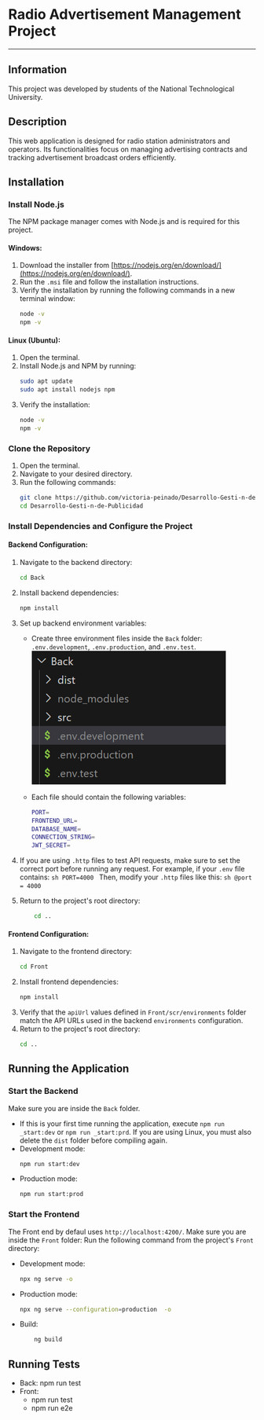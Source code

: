 # **Radio Advertisement Management Project**

***

## **Information**
This project was developed by students of the National Technological University.

## **Description**
This web application is designed for radio station administrators and operators. Its functionalities focus on managing advertising contracts and tracking advertisement broadcast orders efficiently.

## **Installation**

### **Install Node.js**
The NPM package manager comes with Node.js and is required for this project.

#### **Windows:**
1. Download the installer from [https://nodejs.org/en/download/](https://nodejs.org/en/download/).
2. Run the `.msi` file and follow the installation instructions.
3. Verify the installation by running the following commands in a new terminal window:
    ```sh
    node -v
    npm -v
    ```

#### **Linux (Ubuntu):**
1. Open the terminal.
2. Install Node.js and NPM by running:
    ```sh
    sudo apt update
    sudo apt install nodejs npm
    ```
3. Verify the installation:
    ```sh
    node -v
    npm -v
    ```

### **Clone the Repository**
1. Open the terminal.
2. Navigate to your desired directory.
3. Run the following commands:
    ```sh
    git clone https://github.com/victoria-peinado/Desarrollo-Gesti-n-de-Publicidad
    cd Desarrollo-Gesti-n-de-Publicidad
    ```

### **Install Dependencies and Configure the Project**

#### **Backend Configuration:**
1. Navigate to the backend directory:
    ```sh
    cd Back
    ```
2. Install backend dependencies:
    ```sh
    npm install
    ```
3. Set up backend environment variables:
   - Create three environment files inside the `Back` folder: `.env.development`, `.env.production`, and `.env.test`.
   ![IMAGEN](Documentacion/env.png)

   - Each file should contain the following variables:
     ```sh
     PORT=
     FRONTEND_URL=
     DATABASE_NAME=
     CONNECTION_STRING=
     JWT_SECRET=
     ```
4. If you are using `.http` files to test API requests, make sure to set the correct port before running any request.
    For example, if your `.env` file contains:
        ```sh
    PORT=4000
        ```
    Then, modify your `.http`  files like this:
        ```sh
            @port = 4000
        ```



5. Return to the project's root directory:
    ```sh
        cd ..
    ```

#### **Frontend Configuration:**
1. Navigate to the frontend directory:
    ```sh
    cd Front
    ```
2. Install frontend dependencies:
    ```sh
    npm install
    ```
3. Verify that the `apiUrl` values defined in  `Front/scr/environments` folder match the API URLs used in the backend `environments` configuration.
4. Return to the project's root directory:
    ```sh
    cd ..
    ```

## **Running the Application**

### **Start the Backend**  
Make sure you are inside the `Back` folder.  
- If this is your first time running the application, execute `npm run _start:dev` or `npm run _start:prd`. If you are using Linux, you must also delete the `dist` folder before compiling again.  
- Development mode:  
    ```sh
    npm run start:dev  
    ```  
- Production mode:  
    ```sh
    npm run start:prod  
    ```  

### **Start the Frontend**
The Front end by defaul uses `http://localhost:4200/`.
Make sure you are inside the `Front` folder: 
Run the following command from the project's `Front` directory:
- Development mode:  
    ```sh
    npx ng serve -o  
    ```  
- Production mode:  
    ```sh
    npx ng serve --configuration=production  -o 
    ```  
- Build:
    ```sh
        ng build  
    ```  


## **Running Tests**
- Back: npm run test
- Front: 
    - npm run test
    - npm run e2e
